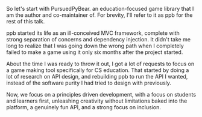 So let's start with PursuedPyBear. an education-focused game library
that I am the author and co-maintainer of. For brevity, I'll refer to it
as ppb for the rest of this talk.

ppb started its life as an ill-conceived MVC framework, complete with
strong separation of concerns and dependency injection. It didn't take
me long to realize that I was going down the wrong path when I
completely failed to make a game using it only six months after the
project started.

About the time I was ready to throw it out, I got a lot of requests to
focus on a game making tool specifically for CS education. That started
by doing a lot of research on API design, and rebuilding ppb to run the
API I wanted, instead of the software purity I had tried to design with
previously.

Now, we focus on a principles driven development, with a focus on
students and learners first, unleashing creativity without limitations
baked into the platform, a genuinely fun API, and a strong focus on
inclusion.